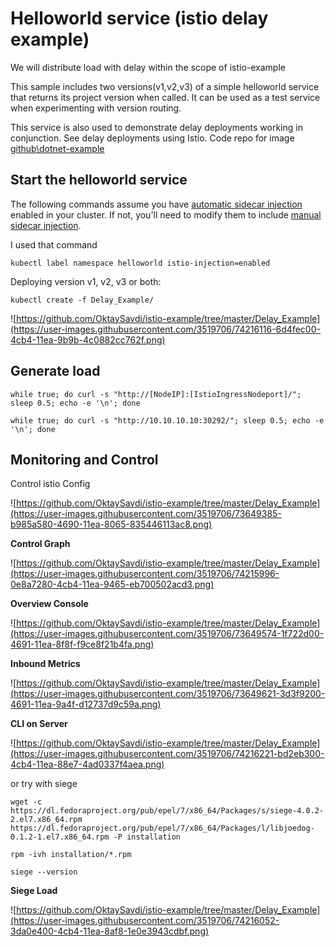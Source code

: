 


# Helloworld service (istio delay example)

We will distribute load with delay within the scope of istio-example

This sample includes two versions(v1,v2,v3) of a simple helloworld service that returns its project version when called. It can be used as a test service when experimenting with version routing.

This service is also used to demonstrate  delay deployments working in conjunction. See delay deployments using Istio. Code repo for image [github\dotnet-example](https://github.com/OktaySavdi/dotnet-example)

## Start the helloworld service

The following commands assume you have [automatic sidecar injection](https://istio.io/docs/setup/additional-setup/sidecar-injection/#automatic-sidecar-injection) enabled in your cluster. If not, you'll need to modify them to include [manual sidecar injection](https://istio.io/docs/setup/additional-setup/sidecar-injection/#manual-sidecar-injection).

I used that command

    kubectl label namespace helloworld istio-injection=enabled

Deploying version v1, v2, v3 or both:

    kubectl create -f Delay_Example/
    
![https://github.com/OktaySavdi/istio-example/tree/master/Delay_Example](https://user-images.githubusercontent.com/3519706/74216116-6d4fec00-4cb4-11ea-9b9b-4c0882cc762f.png)

## Generate load

    while true; do curl -s "http://[NodeIP]:[IstioIngressNodeport]/"; sleep 0.5; echo -e '\n'; done
    
    while true; do curl -s "http://10.10.10.10:30292/"; sleep 0.5; echo -e '\n'; done 

## Monitoring and Control

Control istio Config

![https://github.com/OktaySavdi/istio-example/tree/master/Delay_Example](https://user-images.githubusercontent.com/3519706/73649385-b985a580-4690-11ea-8065-835446113ac8.png)

**Control Graph**

![https://github.com/OktaySavdi/istio-example/tree/master/Delay_Example](https://user-images.githubusercontent.com/3519706/74215996-0e8a7280-4cb4-11ea-9465-eb700502acd3.png)

**Overview Console**

![https://github.com/OktaySavdi/istio-example/tree/master/Delay_Example](https://user-images.githubusercontent.com/3519706/73649574-1f722d00-4691-11ea-8f8f-f9ce8f21b4fa.png)

**Inbound Metrics**

![https://github.com/OktaySavdi/istio-example/tree/master/Delay_Example](https://user-images.githubusercontent.com/3519706/73649621-3d3f9200-4691-11ea-9a4f-d12737d9c59a.png)

**CLI on Server**

![https://github.com/OktaySavdi/istio-example/tree/master/Delay_Example](https://user-images.githubusercontent.com/3519706/74216221-bd2eb300-4cb4-11ea-88e7-4ad0337f4aea.png)

or try with siege

    wget -c https://dl.fedoraproject.org/pub/epel/7/x86_64/Packages/s/siege-4.0.2-2.el7.x86_64.rpm https://dl.fedoraproject.org/pub/epel/7/x86_64/Packages/l/libjoedog-0.1.2-1.el7.x86_64.rpm -P installation
    
    rpm -ivh installation/*.rpm

    siege --version

**Siege Load**

![https://github.com/OktaySavdi/istio-example/tree/master/Delay_Example](https://user-images.githubusercontent.com/3519706/74216052-3da0e400-4cb4-11ea-8af8-1e0e3943cdbf.png)


